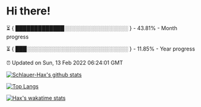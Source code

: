 # Hi there!

⏳ { █████████████░░░░░░░░░░░░░░░░░ } - 43.81% - Month progress

⏳ { ███░░░░░░░░░░░░░░░░░░░░░░░░░░░ } - 11.85% - Year progress

⏰ Updated on Sun, 13 Feb 2022 06:24:01 GMT


[![Schlauer-Hax's github stats](https://github-readme-stats.vercel.app/api?username=Schlauer-Hax&show_icons=true&theme=dark&count_private=true)](https://github.com/Schlauer-Hax)


[![Top Langs](https://github-readme-stats.vercel.app/api/top-langs/?username=Schlauer-Hax&layout=compact&theme=dark)](https://github.com/Schlauer-Hax?tab=repositories)


[![Hax's wakatime stats](https://github-readme-stats.vercel.app/api/wakatime?username=Hax&theme=dark)](https://wakatime.com/@Hax)

